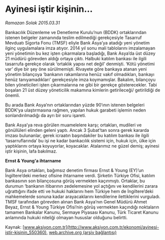 # Ayinesi iştir kişinin...

*Ramazan Solak 2015.03.31*

<div class="pNewsDetailMainContent" itemprop="articleBody">
 <p>
  Bankacılık Düzenleme ve Denetleme Kurulu’nun (BDDK) ortaklarından istenen belgeler zamanında teslim edilmediği gerekçesiyle Tasarruf Mevduatı Sigorta Fonu (TMSF) eliyle Bank Asya’ya atadığı yeni yönetim ilginç uygulamalara imza atıyor. 2014 yıl sonu mali tablolarını imzalamayan yeni yönetimin bu kez işten çıkarmalara başladığı, Bank Asya’da üst düzey 21 müdürü görevden aldığı ortaya çıktı. Halbuki katılım bankası ile ilgili tasarrufa gerekçe olarak ‘ortaklık yapısı net değil’ denmişti. ‘Kötü yönetimi var’ diye bir şey öne sürülmemişti. Rivayete göre bankaya atanan yeni yönetim bilançoya ‘bankanın rakamlarına henüz vakıf olmadıkları, bankayı henüz tanıyamadıkları’ gerekçesiyle imza koymamışlar. Bakalım, bilançoyu bilen yöneticileri işten çıkarmalarına ne gibi bir gerekçe gösterecekler. Tabi boşalan 21 üst düzey yöneticilik makamına kimlerin getirileceği/ getirildiği de önemli.
 </p>
 <p>
  Bu arada Bank Asya’nın ortaklarından yüzde 90’ının istenen belgeleri BDDK’ya ulaştırmasına rağmen, yapılan hukuk garabeti işlemin neden sonlandırılmadığı da ayrı bir soru işareti.
 </p>
 <p>
  Bank Asya’ya reva görülen muamelelere karşı; ortakları, mudileri ve gönüllüleri elinden geleni yaptı. Ancak 3 Şubat’tan sonra gerek kararda imzası bulunanlar, gerek icraatın başındakiler bu katılım bankası ile ilgili ‘tasarruflarında’ bu işi ne kadar bankacılık sistemi için, hukuk için, ülke için yaptıklarını ortaya koyuyorlar, koyacaklar. Atalarımız ne güzel demiş; ayinesi iştir kişinin, lafa bakılmaz.
 </p>
 <p>
  <strong>
   Ernst &amp; Young'a ihtarname
  </strong>
 </p>
 <p>
  Bank Asya ortakları, bağımsız denetim firması Ernst &amp; Young (EY)’un İngiltere’deki merkez ofisine ihtarname verdi. Şirketin Türkiye Ofisi, katılım bankasının son bilançosuna görüş vermekten kaçınmıştı. Ortaklar, bu durumun ‘bankanın itibarının zedelemesine yol açtığını ve kendilerini zarara uğrattığını ifade etti ve hukuki haklarını hem Türkiye hem de İngiltere’deki mahkemelerde sonuna kadar arayacaklarını kendilerine ilettiklerini vurguladı. TMSF tarafından görevden alınan Bank Asya’nın Genel Müdürü Ahmet Beyaz, Ernst &amp; Young Türkiye Ofisi’nin görüş vermekten kaçındığı noktaların tamamen Bankalar Kanunu, Sermaye Piyasası Kanunu, Türk Ticaret Kanunu anlamında hukuki niteliği olmayan hususlar olduğunu belirtti.
 </p>
</div>


Kaynak: [www.aksiyon.com.tr](http://www.aksiyon.com.tr/ekonomi/ayinesi-istir-kisinin_550360), [web.archive.org (arşiv bağlantısı)](http://web.archive.org/web/20150707083810/http://www.aksiyon.com.tr/ekonomi/ayinesi-istir-kisinin_550360)
